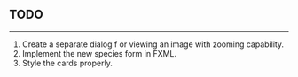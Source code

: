 ## TODO
------
1. Create a separate dialog f or viewing an image with zooming capability. 
2. Implement the new species form in FXML.
3. Style the cards properly.

